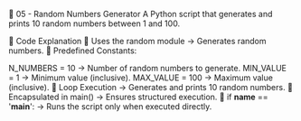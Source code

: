 🎲 05 - Random Numbers Generator
A Python script that generates and prints 10 random numbers between 1 and 100.

📝 Code Explanation
🔹 Uses the random module → Generates random numbers.
🔹 Predefined Constants:

N_NUMBERS = 10 → Number of random numbers to generate.
MIN_VALUE = 1 → Minimum value (inclusive).
MAX_VALUE = 100 → Maximum value (inclusive).
🔹 Loop Execution → Generates and prints 10 random numbers.
🔹 Encapsulated in main() → Ensures structured execution.
🔹 if __name__ == '__main__': → Runs the script only when executed directly.